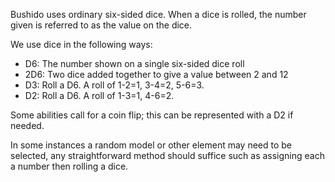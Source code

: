Bushido uses ordinary six-sided dice.
When a dice is rolled, the number given is referred to as the value on the dice.

We use dice in the following ways:
- D6: The number shown on a single six-sided dice roll
- 2D6: Two dice added together to give a value between 2 and 12
- D3: Roll a D6. A roll of 1-2=1, 3-4=2, 5-6=3.
- D2: Roll a D6. A roll of 1-3=1, 4-6=2.

Some abilities call for a coin flip; this can be represented with a D2 if needed.

In some instances a random model or other element may need to be selected, any straightforward method should suffice such as assigning each a number then rolling a dice.